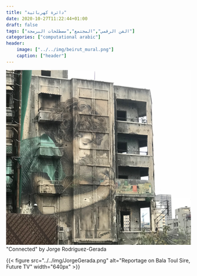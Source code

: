 ```yaml
---
title: "دائرة كهربائية"
date: 2020-10-27T11:22:44+01:00
draft: false
tags: ["الفن الرقمي","المجتمع","مصطلحات البرمجة"]
categories: ["computational arabic"]
header:
    image: ["../../img/beirut_mural.png"]
    caption: ["header"]
---
```


![Mural by Jorge Gerada](../../img/beirut_mural.png)
"Connected" by Jorge Rodriguez-Gerada

{{< figure src="../../img/JorgeGerada.png" alt="Reportage on Bala Toul Sire, Future TV"  width="640px" >}}


